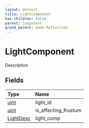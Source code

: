```yaml
---
layout: default
title: LightComponent
has_children: false
parent: Component
grand_parent: Game Reflection
---
```

# LightComponent
Description 

## Fields

| Type | Name |
|:-------------|:--------------|
| [uint](/docs/game-reflection/components/uint) | light_id |
| [uint](/docs/game-reflection/components/uint) | is_affecting_frustum |
| [LightDesc](/docs/game-reflection/components/light_desc) | light_comp |

